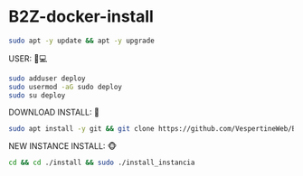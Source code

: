 # B2Z-docker-install

```bash
sudo apt -y update && apt -y upgrade
```

USER: 🐳💻
```bash
sudo adduser deploy
sudo usermod -aG sudo deploy
sudo su deploy
```

DOWNLOAD INSTALL: 💾
```bash
sudo apt install -y git && git clone https://github.com/VespertineWeb/B2Z-docker-install install && sudo chmod -R 777 ./install && cd ./install && sudo ./install_primaria
```

NEW INSTANCE INSTALL: 🐵
```bash
cd && cd ./install && sudo ./install_instancia
```


